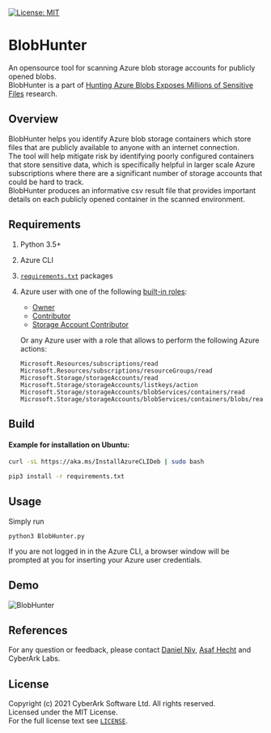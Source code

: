[![License: MIT](https://img.shields.io/badge/License-MIT-yellow.svg)](https://opensource.org/licenses/MIT)

# BlobHunter

An opensource tool for scanning Azure blob storage accounts for publicly opened blobs.  
BlobHunter is a part of [Hunting Azure Blobs Exposes Millions of Sensitive Files](https://www.cyberark.com/resources/threat-research-blog/hunting-azure-blobs-exposes-millions-of-sensitive-files) research.  
  
## Overview

BlobHunter helps you identify Azure blob storage containers which store files that are publicly available to anyone with an internet connection.  
The tool will help mitigate risk by identifying poorly configured containers that store sensitive data, which is specifically helpful in larger scale Azure subscriptions where there are a significant number of storage accounts that could be hard to track.  
BlobHunter produces an informative csv result file that provides important details on each publicly opened container in the scanned environment.

## Requirements

1. Python 3.5+

2. Azure CLI

3. [`requirements.txt`](requirements.txt) packages

4. Azure user with one of the following [built-in roles](https://docs.microsoft.com/en-us/azure/role-based-access-control/built-in-roles):

   -	[Owner](https://docs.microsoft.com/en-us/azure/role-based-access-control/built-in-roles#owner)  
   -  [Contributor](https://docs.microsoft.com/en-us/azure/role-based-access-control/built-in-roles#contributor)  
   -	[Storage Account Contributor](https://docs.microsoft.com/en-us/azure/role-based-access-control/built-in-roles#storage-account-contributor)  

   Or any Azure user with a role that allows to perform the following Azure actions:

   ```
   Microsoft.Resources/subscriptions/read
   Microsoft.Resources/subscriptions/resourceGroups/read
   Microsoft.Storage/storageAccounts/read
   Microsoft.Storage/storageAccounts/listkeys/action
   Microsoft.Storage/storageAccounts/blobServices/containers/read
   Microsoft.Storage/storageAccounts/blobServices/containers/blobs/read
   ```

## Build

#### Example for installation on Ubuntu:

```bash
curl -sL https://aka.ms/InstallAzureCLIDeb | sudo bash
```

```bash
pip3 install -r requirements.txt
```

## Usage

Simply run

```
python3 BlobHunter.py
```

If you are not logged in in the Azure CLI, a browser window will be prompted at you for inserting your Azure user credentials.

## Demo
![BlobHunter](https://github.com/cyberark/BlobHunter/blob/assets/BlobHunterDemo.gif)

## References

For any question or feedback, please contact [Daniel Niv](https://github.com/DanielNiv), [Asaf Hecht](https://twitter.com/Hechtov) and CyberArk Labs.

## License

Copyright (c) 2021 CyberArk Software Ltd. All rights reserved.  
Licensed under the MIT License.  
For the full license text see [`LICENSE`](LICENSE).
